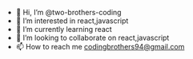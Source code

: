 - 👋 Hi, I’m @two-brothers-coding
- 👀 I’m interested in react,javascript
- 🌱 I’m currently learning   react
- 💞️ I’m looking to collaborate on react,javascript
- 📫 How to reach me codingbrothers94@gmail.com

<!---
two-brothers-coding/two-brothers-coding is a ✨ special ✨ repository because its `README.md` (this file) appears on your GitHub profile.
You can click the Preview link to take a look at your changes.
--->
